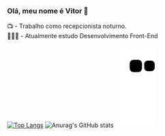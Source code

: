 ### Olá, meu nome é Vitor 👋
📺 - Trabalho como recepcionista noturno. </br>
👨🏿‍💻 - Atualmente estudo Desenvolvimento Front-End </br>

<div>
  
  
  [![Top Langs](https://github-readme-stats.vercel.app/api/top-langs/?username=caridebas&layout=compact)](https://github.com/anuraghazra/github-readme-stats)
  ![Anurag's GitHub stats](https://github-readme-stats.vercel.app/api?username=caridebas&show_icons=true&theme=radical)
  ![Snake animation](https://github.com/rafaballerini/rafaballerini/blob/output/github-contribution-grid-snake.svg)
  
  </div>

